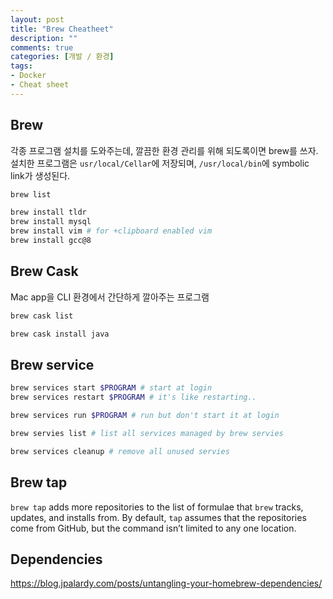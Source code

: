 ```yaml
---
layout: post
title: "Brew Cheatheet"
description: ""
comments: true
categories: [개발 / 환경]
tags:
- Docker
- Cheat sheet
---
```


## Brew

각종 프로그램 설치를 도와주는데, 깔끔한 환경 관리를 위해 되도록이면 brew를 쓰자. 설치한 프로그램은 `usr/local/Cellar`에 저장되며, `/usr/local/bin`에 symbolic link가 생성된다.

```bash
brew list 

brew install tldr
brew install mysql
brew install vim # for +clipboard enabled vim
brew install gcc@8
```



## Brew Cask

Mac app을 CLI 환경에서 간단하게 깔아주는 프로그램

```bash
brew cask list

brew cask install java
```



## Brew service

```bash
brew services start $PROGRAM # start at login
brew services restart $PROGRAM # it's like restarting..

brew services run $PROGRAM # run but don't start it at login

brew servies list # list all services managed by brew servies

brew services cleanup # remove all unused servies
```



## Brew tap

`brew tap` adds more repositories to the list of formulae that `brew` tracks, updates, and installs from. By default, `tap` assumes that the repositories come from GitHub, but the command isn’t limited to any one location.



## Dependencies

https://blog.jpalardy.com/posts/untangling-your-homebrew-dependencies/